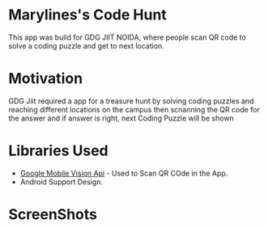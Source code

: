 # Marylines's Code Hunt

This app was build for GDG JIIT NOIDA, where people scan QR code to solve a coding puzzle and get to next location.

# Motivation
GDG Jiit required a app for a treasure hunt by solving coding puzzles and reaching different locations on the campus then scnanning the QR code for the answer and if answer is right, next Coding Puzzle will be shown

# Libraries Used

- [Google Mobile Vision Api](https://developers.google.com/vision/android/getting-started) - Used to Scan QR COde in the App.
- Android Support Design.

# ScreenShots


